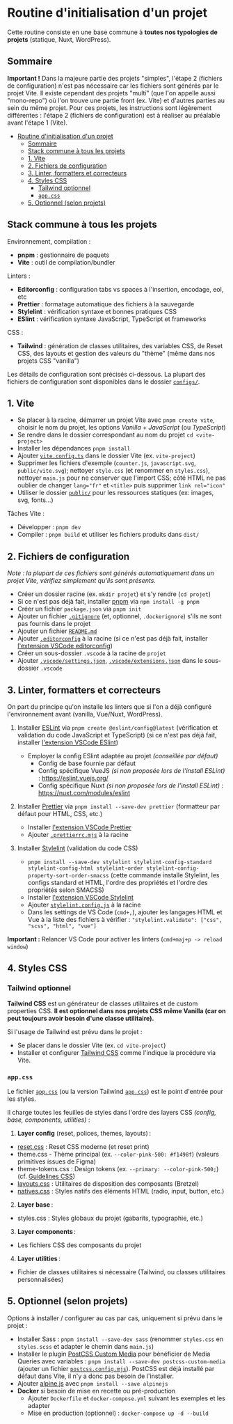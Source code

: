 # Routine d'initialisation d'un projet

Cette routine consiste en une base commune à **toutes nos typologies de projets** (statique, Nuxt, WordPress).

## Sommaire

**Important !** Dans la majeure partie des projets "simples", l'étape 2 (fichiers de configuration) n'est pas nécessaire car les fichiers sont générés par le projet Vite.
Il existe cependant des projets "multi" (que l'on appelle aussi "mono-repo") où l'on trouve une partie front (ex. Vite) et d'autres parties au sein du même projet. Pour ces projets, les instructions sont légèrement différentes : l'étape 2 (fichiers de configuration) est à réaliser au préalable avant l'étape 1 (Vite).

- [Routine d'initialisation d'un projet](#routine-dinitialisation-dun-projet)
  - [Sommaire](#sommaire)
  - [Stack commune à tous les projets](#stack-commune-à-tous-les-projets)
  - [1. Vite](#1-vite)
  - [2. Fichiers de configuration](#2-fichiers-de-configuration)
  - [3. Linter, formatters et correcteurs](#3-linter-formatters-et-correcteurs)
  - [4. Styles CSS](#4-styles-css)
    - [Tailwind optionnel](#tailwind-optionnel)
    - [`app.css`](#appcss)
  - [5. Optionnel (selon projets)](#5-optionnel-selon-projets)

## Stack commune à tous les projets

Environnement, compilation :

- **pnpm** : gestionnaire de paquets
- **Vite** : outil de compilation/bundler

Linters :

- **Editorconfig** : configuration tabs vs spaces à l'insertion, encodage, eol, etc
- **Prettier** : formatage automatique des fichiers à la sauvegarde
- **Stylelint** : vérification syntaxe et bonnes pratiques CSS
- **ESlint** : vérification syntaxe JavaScript, TypeScript et frameworks

CSS :

- **Tailwind** : génération de classes utilitaires, des variables CSS, de Reset CSS, des layouts et gestion des valeurs du "thème" (même dans nos projets CSS "vanilla")

Les détails de configuration sont précisés ci-dessous. La plupart des fichiers de configuration sont disponibles dans le dossier [`configs/`](../configs/).

## 1. Vite

- Se placer à la racine, démarrer un projet Vite avec `pnpm create vite`, choisir le nom du projet, les options *Vanilla* + *JavaScript* (ou *TypeScript*)
- Se rendre dans le dossier correspondant au nom du projet `cd <vite-project>`
- Installer les dépendances `pnpm install`
- Ajouter [`vite.config.ts`](../configs/vite.config.ts) dans le dossier Vite (ex. `vite-project`)
- Supprimer les fichiers d'exemple (`counter.js`, `javascript.svg`, `public/vite.svg`); nettoyer `style.css` (et renommer en `styles.css`), nettoyer `main.js` pour ne conserver que l'import CSS; côté HTML ne pas oublier de changer `lang="fr"` et `<title>` puis supprimer `link rel="icon"`
- Utiliser le dossier [`public/`](https://vitejs.dev/guide/assets.html#the-public-directory) pour les ressources statiques (ex: images, svg, fonts…)

Tâches Vite :

- Développer : `pnpm dev`
- Compiler : `pnpm build` et utiliser les fichiers produits dans `dist/`

## 2. Fichiers de configuration

*Note : la plupart de ces fichiers sont générés automatiquement dans un projet Vite, vérifiez simplement qu'ils sont présents.*

- Créer un dossier racine (ex. `mkdir projet`) et s'y rendre (`cd projet`)
- Si ce n'est pas déjà fait, installer [pnpm](https://pnpm.io/fr/installation) via `npm install -g pnpm`
- Créer un fichier `package.json` via `pnpm init`
- Ajouter un fichier [`.gitignore`](../configs/.gitignore) (et, optionnel, `.dockerignore`) s'ils ne sont pas fournis dans le projet
- Ajouter un fichier [`README.md`](../configs/README.md)
- Ajouter [`.editorconfig`](../configs/.editorconfig) à la racine (si ce n'est pas déjà fait, installer [l'extension VSCode editorconfig](https://marketplace.visualstudio.com/items?itemName=EditorConfig.EditorConfig))
- Créer un sous-dossier `.vscode` à la racine de `projet`
- Ajouter [`.vscode/settings.json`](../configs/.vscode/settings.json), [`.vscode/extensions.json`](../configs/.vscode/extensions.json) dans le sous-dossier `.vscode`

## 3. Linter, formatters et correcteurs

On part du principe qu'on installe les linters que si l'on a déjà configuré l'environnement avant (vanilla, Vue/Nuxt, WordPress).

1. Installer [ESLint](https://eslint.org/docs/latest/user-guide/getting-started) via `pnpm create @eslint/config@latest` (vérification et validation du code JavaScript et TypeScript) (si ce n'est pas déjà fait, installer [l'extension VSCode ESlint](https://marketplace.visualstudio.com/items?itemName=dbaeumer.vscode-eslint))
    - Employer la config ESlint adaptée au projet *(conseillée par défaut)*
      - Config de base fournie par défaut
      - Config spécifique VueJS *(si non proposée lors de l'install ESLint)* : <https://eslint.vuejs.org/>
      - Config spécifique Nuxt *(si non proposée lors de l'install ESLint)* : <https://nuxt.com/modules/eslint>

2. Installer [Prettier](https://prettier.io/docs/en/install.html) via `pnpm install --save-dev prettier` (formatteur par défaut pour HTML, CSS, etc.)
    - Installer [l'extension VSCode Prettier](https://marketplace.visualstudio.com/items?itemName=esbenp.prettier-vscode)
    - Ajouter [`.prettierrc.mjs`](../configs/.prettierrc.mjs) à la racine

3. Installer [Stylelint](https://stylelint.io/user-guide/get-started) (validation du code CSS)
    - `pnpm install --save-dev stylelint stylelint-config-standard stylelint-config-html stylelint-order stylelint-config-property-sort-order-smacss` (cette commande installe Stylelint, les configs standard et HTML, l'ordre des propriétés et l'ordre des propriétés selon SMACSS)
    - Installer [l'extension VSCode Stylelint](https://marketplace.visualstudio.com/items?itemName=stylelint.vscode-stylelint)
    - Ajouter [`stylelint.config.js`](../configs/stylelint.config.js) à la racine
    - Dans les settings de VS Code (`cmd+,`), ajouter les langages HTML et Vue à la liste des fichiers à vérifier : `"stylelint.validate": ["css", "scss", "html", "vue"]`

**Important :** Relancer VS Code pour activer les linters (`cmd+maj+p -> reload window`)

## 4. Styles CSS

### Tailwind optionnel

**Tailwind CSS** est un générateur de classes utilitaires et de custom properties CSS. **Il est optionnel dans nos projets CSS même Vanilla (car on peut toujours avoir besoin d'une classe utilitaire).**

Si l'usage de Tailwind est prévu dans le projet :

- Se placer dans le dossier Vite (ex. `cd vite-project`)
- Installer et configurer [Tailwind CSS](https://tailwindcss.com/docs/installation/using-vite) comme l'indique la procédure via Vite.

### `app.css`

Le fichier [`app.css`](../configs/app.css) (ou la version Tailwind [`app.css`](../configs/app-tailwind.css)) est le point d'entrée pour les styles.

Il charge toutes les feuilles de styles dans l'ordre des layers CSS *(config, base, components, utilities)* :

1. **Layer config** (reset, polices, themes, layouts) :

- [reset.css](https://reset.alsacreations.com/) : Reset CSS moderne (et reset print)
- theme.css - Thème principal (ex. `--color-pink-500: #f1498f`) (valeurs primitives issues de Figma)
- theme-tokens.css : Design tokens (ex. `--primary: --color-pink-500;`) (cf. [Guidelines CSS](https://github.com/alsacreations/kiwipedia/blob/main/guidelines/css.md#variables-css-primitives-et-tokens))
- [layouts.css](https://bretzel.alsacreations.com/) : Utilitaires de disposition des composants (Bretzel)
- [natives.css](https://alsacreations.github.io/KNACSS) : Styles natifs des éléments HTML (radio, input, button, etc.)

2. **Layer base** :

- styles.css : Styles globaux du projet (gabarits, typographie, etc.)

3. **Layer components** :

- Les fichiers CSS des composants du projet

4. **Layer utilities** :

- Fichier de classes utilitaires si nécessaire (Tailwind, ou classes utilitaires personnalisées)

## 5. Optionnel (selon projets)

Options à installer / configurer au cas par cas, uniquement si prévu dans le projet :

- Installer Sass : `pnpm install --save-dev sass` (renommer `styles.css` en `styles.scss` et adapter le chemin dans `main.js`)
- Installer le plugin [PostCSS Custom Media](https://www.npmjs.com/package/postcss-custom-media) pour bénéficier de Media Queries avec variables : `pnpm install --save-dev postcss-custom-media` (ajouter un fichier [`postcss.config.mjs`](../configs/postcss.config.mjs)). PostCSS est déjà installé par défaut dans Vite, il n'y a donc pas besoin de l'installer.
- Ajouter [alpine.js](https://alpinejs.dev/essentials/installation) avec `pnpm install --save alpinejs`
- **Docker** si besoin de mise en recette ou pré-production
  - Ajouter `Dockerfile` et `docker-compose.yml` suivant les exemples et les adapter
  - Mise en production (optionnel) : `docker-compose up -d --build`
